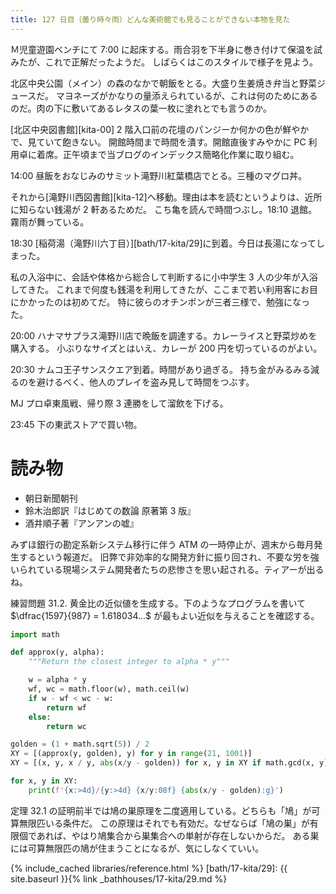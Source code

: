 ```yaml
---
title: 127 日目（曇り時々雨）どんな美術館でも見ることができない本物を見た
---
```


Ｍ児童遊園ベンチにて 7:00 に起床する。雨合羽を下半身に巻き付けて保温を試みたが、これで正解だったようだ。
しばらくはこのスタイルで様子を見よう。

北区中央公園（メイン）の森のなかで朝飯をとる。大盛り生姜焼き弁当と野菜ジュースだ。
マヨネーズがかなりの量添えられているが、これは何のためにあるのだ。肉の下に敷いてあるレタスの葉一枚に塗れとでも言うのか。

[北区中央図書館][kita-00] 2 階入口前の花壇のパンジーか何かの色が鮮やかで、見ていて飽きない。
開館時間まで時間を潰す。開館直後すみやかに PC 利用卓に着席。正午頃まで当ブログのインデックス簡略化作業に取り組む。

14:00 昼飯をおなじみのサミット滝野川紅葉橋店でとる。三種のマグロ丼。

それから[滝野川西図書館][kita-12]へ移動。理由は本を読むというよりは、近所に知らない銭湯が 2 軒あるためだ。
こち亀を読んで時間つぶし。18:10 退館。霧雨が舞っている。

18:30 [稲荷湯（滝野川六丁目）][bath/17-kita/29]に到着。今日は長湯になってしまった。

私の入浴中に、会話や体格から総合して判断するに小中学生 3 人の少年が入浴してきた。
これまで何度も銭湯を利用してきたが、ここまで若い利用客にお目にかかったのは初めてだ。
特に彼らのオチンポンが三者三様で、勉強になった。

20:00 ハナマサプラス滝野川店で晩飯を調達する。カレーライスと野菜炒めを購入する。
小ぶりなサイズとはいえ、カレーが 200 円を切っているのがよい。

20:30 ナムコ王子サンスクエア到着。時間があり過ぎる。
持ち金がみるみる減るのを避けるべく、他人のプレイを盗み見して時間をつぶす。

MJ プロ卓東風戦、帰り際 3 連勝をして溜飲を下げる。

23:45 下の東武ストアで買い物。

# 読み物

* 朝日新聞朝刊
* 鈴木治郎訳『はじめての数論 原著第 3 版』
* 酒井順子著『アンアンの嘘』

みずほ銀行の勘定系新システム移行に伴う ATM の一時停止が、週末から毎月発生するという報道だ。
旧弊で非効率的な開発方針に振り回され、不要な労を強いられている現場システム開発者たちの悲惨さを思い起される。ティアーが出るね。

練習問題 31.2. 黄金比の近似値を生成する。下のようなプログラムを書いて
$\dfrac{1597}{987} = 1.618034...$ が最もよい近似を与えることを確認する。

```python
import math

def approx(y, alpha):
    """Return the closest integer to alpha * y"""

    w = alpha * y
    wf, wc = math.floor(w), math.ceil(w)
    if w - wf < wc - w:
        return wf
    else:
        return wc

golden = (1 + math.sqrt(5)) / 2
XY = [(approx(y, golden), y) for y in range(21, 1001)]
XY = [(x, y, x / y, abs(x/y - golden)) for x, y in XY if math.gcd(x, y) == 1 and abs(x - y * golden) < 1 / y]

for x, y in XY:
    print(f'{x:>4d}/{y:>4d} {x/y:08f} {abs(x/y - golden):g}')
```

定理 32.1 の証明前半では鳩の巣原理を二度適用している。どちらも「鳩」が可算無限匹いる条件だ。
この原理はそれでも有効だ。なぜならば「鳩の巣」が有限個であれば、やはり鳩集合から巣集合への単射が存在しないからだ。
ある巣には可算無限匹の鳩が住まうことになるが、気にしなくていい。

{% include_cached libraries/reference.html %}
[bath/17-kita/29]: {{ site.baseurl }}{% link _bathhouses/17-kita/29.md %}

